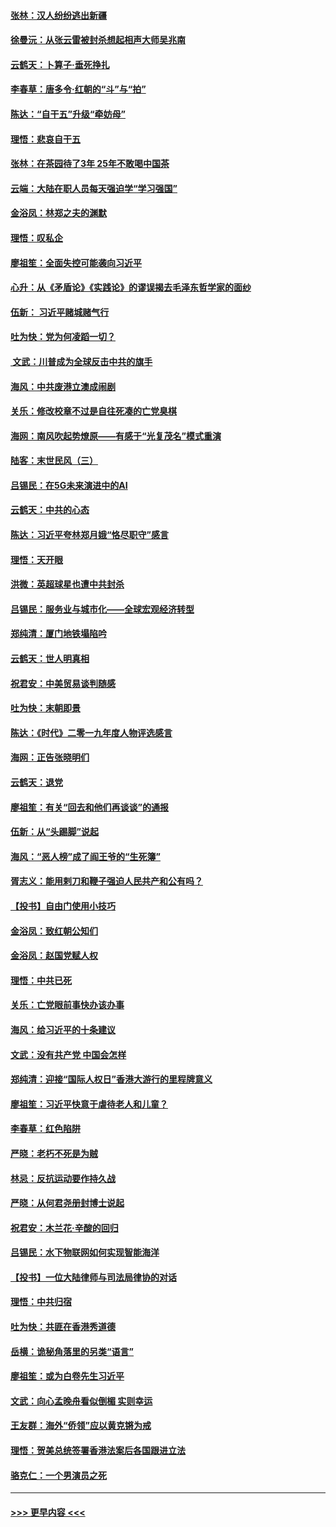 #### [张林：汉人纷纷逃出新疆](../pages/nsc993/n11743530.md?t=12250533) 
#### [徐曼沅：从张云雷被封杀想起相声大师吴兆南](../pages/nsc993/n11741816.md?t=12250533) 
#### [云鹤天：卜算子‧垂死挣扎](../pages/nsc993/n11739956.md?t=12250533) 
#### [李春草：唐多令‧红朝的“斗”与“拍”](../pages/nsc993/n11739830.md?t=12250533) 
#### [陈达：“自干五”升级“牵妨母”](../pages/nsc993/n11739724.md?t=12250533) 
#### [理悟：悲哀自干五](../pages/nsc993/n11739547.md?t=12250533) 
#### [张林：在茶园待了3年 25年不敢喝中国茶](../pages/nsc993/n11739240.md?t=12250533) 
#### [云端：大陆在职人员每天强迫学“学习强国”](../pages/nsc993/n11738735.md?t=12250533) 
#### [金浴凤：林郑之夫的渊默](../pages/nsc993/n11737735.md?t=12250533) 
#### [理悟：叹私企](../pages/nsc993/n11737715.md?t=12250533) 
#### [廖祖笙：全面失控可能袭向习近平](../pages/nsc993/n11737704.md?t=12250533) 
#### [心升：从《矛盾论》《实践论》的谬误揭去毛泽东哲学家的面纱](../pages/nsc993/n11736962.md?t=12250533) 
#### [伍新： 习近平赌城赌气行](../pages/nsc993/n11736929.md?t=12250533) 
#### [吐为快：党为何凌蹈一切？](../pages/nsc993/n11736915.md?t=12250533) 
#### [ 文武：川普成为全球反击中共的旗手](../pages/nsc993/n11736882.md?t=12250533) 
#### [海风：中共废港立澳成闹剧](../pages/nsc993/n11735857.md?t=12250533) 
#### [关乐：修改校章不过是自往死凑的亡党臭棋](../pages/nsc993/n11735097.md?t=12250533) 
#### [海网：南风吹起势燎原——有感于“光复茂名”模式重演](../pages/nsc993/n11732308.md?t=12250533) 
#### [陆客：末世民风（三）](../pages/nsc993/n11732211.md?t=12250533) 
#### [吕锡民：在5G未来演进中的AI](../pages/nsc993/n11730010.md?t=12250533) 
#### [云鹤天：中共的心态](../pages/nsc993/n11729906.md?t=12250533) 
#### [陈达：习近平夸林郑月娥“恪尽职守”感言](../pages/nsc993/n11729881.md?t=12250533) 
#### [理悟：天开眼](../pages/nsc993/n11729699.md?t=12250533) 
#### [洪微：英超球星也遭中共封杀](../pages/nsc993/n11727243.md?t=12250533) 
#### [吕锡民：服务业与城市化——全球宏观经济转型](../pages/nsc993/n11725845.md?t=12250533) 
#### [郑纯清：厦门地铁塌陷吟](../pages/nsc993/n11725813.md?t=12250533) 
#### [云鹤天：世人明真相](../pages/nsc993/n11725621.md?t=12250533) 
#### [祝君安：中美贸易谈判随感](../pages/nsc993/n11725609.md?t=12250533) 
#### [吐为快：末朝即景](../pages/nsc993/n11723365.md?t=12250533) 
#### [陈达：《时代》二零一九年度人物评选感言](../pages/nsc993/n11723337.md?t=12250533) 
#### [海网：正告张晓明们](../pages/nsc993/n11723228.md?t=12250533) 
#### [云鹤天：退党](../pages/nsc993/n11723056.md?t=12250533) 
#### [廖祖笙：有关“回去和他们再谈谈”的通报](../pages/nsc993/n11722442.md?t=12250533) 
#### [伍新：从“头踢脚”说起](../pages/nsc993/n11722429.md?t=12250533) 
#### [海风：“恶人榜”成了阎王爷的“生死簿”](../pages/nsc993/n11722272.md?t=12250533) 
#### [胥志义：能用剌刀和鞭子强迫人民共产和公有吗？](../pages/nsc993/n11720569.md?t=12250533) 
#### [【投书】自由门使用小技巧](../pages/nsc993/n11720180.md?t=12250533) 
#### [金浴凤：致红朝公知们](../pages/nsc993/n11720563.md?t=12250533) 
#### [金浴凤：赵国党赋人权](../pages/nsc993/n11720533.md?t=12250533) 
#### [理悟：中共已死](../pages/nsc993/n11720233.md?t=12250533) 
#### [关乐：亡党眼前事快办该办事](../pages/nsc993/n11719160.md?t=12250533) 
#### [海风：给习近平的十条建议](../pages/nsc993/n11717616.md?t=12250533) 
#### [文武：没有共产党 中国会怎样](../pages/nsc993/n11717584.md?t=12250533) 
#### [郑纯清：迎接“国际人权日”香港大游行的里程牌意义](../pages/nsc993/n11717417.md?t=12250533) 
#### [廖祖笙：习近平快意于虐待老人和儿童？](../pages/nsc993/n11715313.md?t=12250533) 
#### [李春草：红色陷阱](../pages/nsc993/n11715029.md?t=12250533) 
#### [严晓：老朽不死是为贼](../pages/nsc993/n11712910.md?t=12250533) 
#### [林忌：反抗运动要作持久战](../pages/nsc993/n11712623.md?t=12250533) 
#### [严晓：从何君尧册封博士说起](../pages/nsc993/n11712465.md?t=12250533) 
#### [祝君安：木兰花·辛酸的回归](../pages/nsc993/n11712381.md?t=12250533) 
#### [吕锡民：水下物联网如何实现智能海洋](../pages/nsc993/n11711158.md?t=12250533) 
#### [【投书】一位大陆律师与司法局律协的对话](../pages/nsc993/n11709675.md?t=12250533) 
#### [理悟：中共归宿](../pages/nsc993/n11710059.md?t=12250533) 
#### [吐为快：共匪在香港秀道德](../pages/nsc993/n11709979.md?t=12250533) 
#### [岳横：诡秘角落里的另类“语言”](../pages/nsc993/n11709792.md?t=12250533) 
#### [廖祖笙：或为白卷先生习近平](../pages/nsc993/n11708330.md?t=12250533) 
#### [文武：向心孟晚舟看似倒楣 实则幸运](../pages/nsc993/n11708236.md?t=12250533) 
#### [王友群：海外“侨领”应以黄克锵为戒](../pages/nsc993/n11706176.md?t=12250533) 
#### [理悟：贺美总统签署香港法案后各国跟进立法](../pages/nsc993/n11706853.md?t=12250533) 
#### [骆克仁：一个男演员之死](../pages/nsc993/n11706677.md?t=12250533) 

----
#### [ >>> 更早内容 <<< ](../indexes/nsc993-earlier.md)
